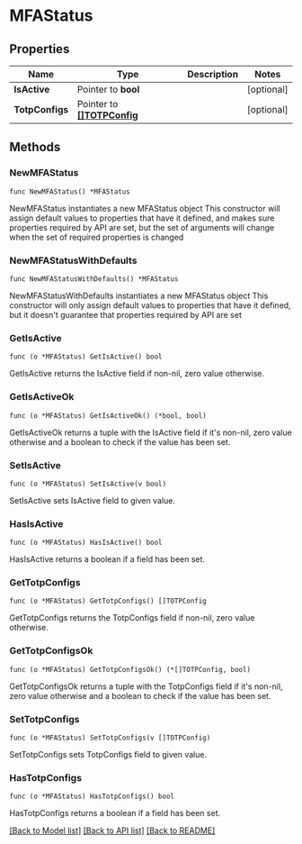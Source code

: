 # MFAStatus

## Properties

Name | Type | Description | Notes
------------ | ------------- | ------------- | -------------
**IsActive** | Pointer to **bool** |  | [optional] 
**TotpConfigs** | Pointer to [**[]TOTPConfig**](TOTPConfig.md) |  | [optional] 

## Methods

### NewMFAStatus

`func NewMFAStatus() *MFAStatus`

NewMFAStatus instantiates a new MFAStatus object
This constructor will assign default values to properties that have it defined,
and makes sure properties required by API are set, but the set of arguments
will change when the set of required properties is changed

### NewMFAStatusWithDefaults

`func NewMFAStatusWithDefaults() *MFAStatus`

NewMFAStatusWithDefaults instantiates a new MFAStatus object
This constructor will only assign default values to properties that have it defined,
but it doesn't guarantee that properties required by API are set

### GetIsActive

`func (o *MFAStatus) GetIsActive() bool`

GetIsActive returns the IsActive field if non-nil, zero value otherwise.

### GetIsActiveOk

`func (o *MFAStatus) GetIsActiveOk() (*bool, bool)`

GetIsActiveOk returns a tuple with the IsActive field if it's non-nil, zero value otherwise
and a boolean to check if the value has been set.

### SetIsActive

`func (o *MFAStatus) SetIsActive(v bool)`

SetIsActive sets IsActive field to given value.

### HasIsActive

`func (o *MFAStatus) HasIsActive() bool`

HasIsActive returns a boolean if a field has been set.

### GetTotpConfigs

`func (o *MFAStatus) GetTotpConfigs() []TOTPConfig`

GetTotpConfigs returns the TotpConfigs field if non-nil, zero value otherwise.

### GetTotpConfigsOk

`func (o *MFAStatus) GetTotpConfigsOk() (*[]TOTPConfig, bool)`

GetTotpConfigsOk returns a tuple with the TotpConfigs field if it's non-nil, zero value otherwise
and a boolean to check if the value has been set.

### SetTotpConfigs

`func (o *MFAStatus) SetTotpConfigs(v []TOTPConfig)`

SetTotpConfigs sets TotpConfigs field to given value.

### HasTotpConfigs

`func (o *MFAStatus) HasTotpConfigs() bool`

HasTotpConfigs returns a boolean if a field has been set.


[[Back to Model list]](../README.md#documentation-for-models) [[Back to API list]](../README.md#documentation-for-api-endpoints) [[Back to README]](../README.md)



